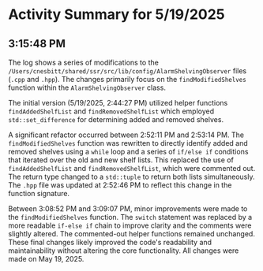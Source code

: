 # Activity Summary for 5/19/2025

## 3:15:48 PM
The log shows a series of modifications to the `/Users/cnesbitt/shared/ssr/src/lib/config/AlarmShelvingObserver` files (`.cpp` and `.hpp`).  The changes primarily focus on the `findModifiedShelves` function within the `AlarmShelvingObserver` class.

The initial version (5/19/2025, 2:44:27 PM) utilized helper functions `findAddedShelfList` and `findRemovedShelfList` which employed `std::set_difference` for determining added and removed shelves.

A significant refactor occurred between 2:52:11 PM and 2:53:14 PM.  The `findModifiedShelves` function was rewritten to directly identify added and removed shelves using a `while` loop and a series of `if/else if` conditions that iterated over the old and new shelf lists. This replaced the use of `findAddedShelfList` and `findRemovedShelfList`, which were commented out.  The return type changed to a `std::tuple` to return both lists simultaneously.  The `.hpp` file was updated at 2:52:46 PM to reflect this change in the function signature.

Between 3:08:52 PM and 3:09:07 PM, minor improvements were made to the `findModifiedShelves` function. The `switch` statement was replaced by a more readable `if-else if` chain to improve clarity and the comments were slightly altered.  The commented-out helper functions remained unchanged.  These final changes likely improved the code's readability and maintainability without altering the core functionality.  All changes were made on May 19, 2025.
